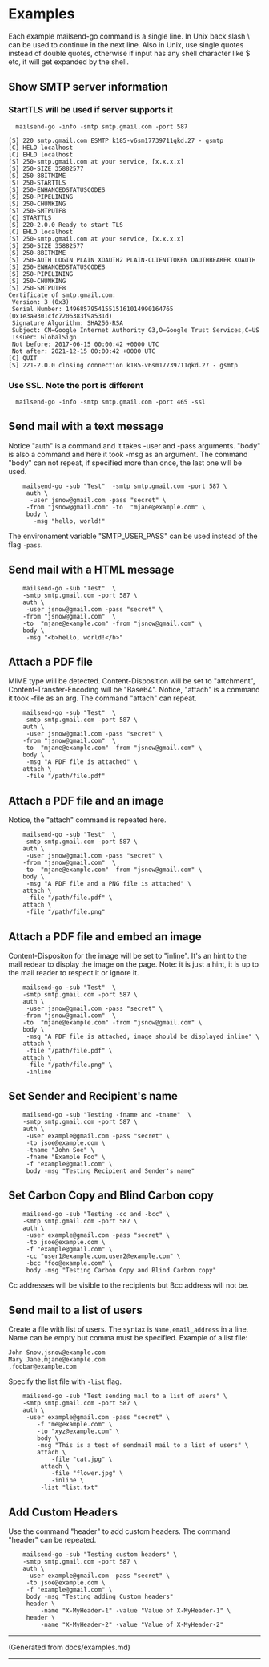 # Examples

Each example mailsend-go command is a single line. In Unix back slash \ 
can be used to continue in the next line. Also in Unix, use single quotes 
instead of double quotes, otherwise if input has any shell character like 
$ etc, it will get expanded by the shell.

## Show SMTP server information

### StartTLS will be used if server supports it

```
  mailsend-go -info -smtp smtp.gmail.com -port 587
```    

```
[S] 220 smtp.gmail.com ESMTP k185-v6sm17739711qkd.27 - gsmtp
[C] HELO localhost
[C] EHLO localhost
[S] 250-smtp.gmail.com at your service, [x.x.x.x]
[S] 250-SIZE 35882577
[S] 250-8BITMIME
[S] 250-STARTTLS
[S] 250-ENHANCEDSTATUSCODES
[S] 250-PIPELINING
[S] 250-CHUNKING
[S] 250-SMTPUTF8
[C] STARTTLS
[S] 220-2.0.0 Ready to start TLS
[C] EHLO localhost
[S] 250-smtp.gmail.com at your service, [x.x.x.x]
[S] 250-SIZE 35882577
[S] 250-8BITMIME
[S] 250-AUTH LOGIN PLAIN XOAUTH2 PLAIN-CLIENTTOKEN OAUTHBEARER XOAUTH
[S] 250-ENHANCEDSTATUSCODES
[S] 250-PIPELINING
[S] 250-CHUNKING
[S] 250-SMTPUTF8
Certificate of smtp.gmail.com:
 Version: 3 (0x3)
 Serial Number: 149685795415515161014990164765 (0x1e3a9301cfc7206383f9a531d)
 Signature Algorithm: SHA256-RSA
 Subject: CN=Google Internet Authority G3,O=Google Trust Services,C=US
 Issuer: GlobalSign
 Not before: 2017-06-15 00:00:42 +0000 UTC
 Not after: 2021-12-15 00:00:42 +0000 UTC
[C] QUIT
[S] 221-2.0.0 closing connection k185-v6sm17739711qkd.27 - gsmtp
```

### Use SSL. Note the port is different

```
  mailsend-go -info -smtp smtp.gmail.com -port 465 -ssl
```

## Send mail with a text message

Notice "auth" is a command and it takes -user and -pass arguments. "body" is
also a command and here it took -msg as an argument. The command "body" can
not repeat, if specified more than once, the last one will be used.

```
    mailsend-go -sub "Test"  -smtp smtp.gmail.com -port 587 \
     auth \
      -user jsnow@gmail.com -pass "secret" \
     -from "jsnow@gmail.com" -to  "mjane@example.com" \
     body \
       -msg "hello, world!"
```                    
The environament variable "SMTP_USER_PASS" can be used instead of the flag
`-pass`.

## Send mail with a HTML message
```
    mailsend-go -sub "Test"  \
    -smtp smtp.gmail.com -port 587 \
    auth \
     -user jsnow@gmail.com -pass "secret" \
    -from "jsnow@gmail.com"  \
    -to  "mjane@example.com" -from "jsnow@gmail.com" \
    body \
     -msg "<b>hello, world!</b>"
```

## Attach a PDF file
MIME type will be detected. Content-Disposition will be set to "attchment",
Content-Transfer-Encoding will be "Base64". Notice, "attach" is a command it
took -file as an arg. The command "attach" can repeat.
```
    mailsend-go -sub "Test"  \
    -smtp smtp.gmail.com -port 587 \
    auth \
     -user jsnow@gmail.com -pass "secret" \
    -from "jsnow@gmail.com"  \
    -to  "mjane@example.com" -from "jsnow@gmail.com" \
    body \
     -msg "A PDF file is attached" \
    attach \
     -file "/path/file.pdf"

```
## Attach a PDF file and an image
Notice, the "attach" command is repeated here.
```
    mailsend-go -sub "Test"  \
    -smtp smtp.gmail.com -port 587 \
    auth \
     -user jsnow@gmail.com -pass "secret" \
    -from "jsnow@gmail.com"  \
    -to  "mjane@example.com" -from "jsnow@gmail.com" \
    body \
     -msg "A PDF file and a PNG file is attached" \
    attach \
     -file "/path/file.pdf" \
    attach \
     -file "/path/file.png"
```
## Attach a PDF file and embed an image
Content-Dispositon for the image will be set to "inline". It's an hint to the
mail redear to display the image on the page. Note: it is just a hint, it is
up to the mail reader to respect it or ignore it.
```
    mailsend-go -sub "Test"  \
    -smtp smtp.gmail.com -port 587 \
    auth \
     -user jsnow@gmail.com -pass "secret" \
    -from "jsnow@gmail.com"  \
    -to  "mjane@example.com" -from "jsnow@gmail.com" \
    body \
     -msg "A PDF file is attached, image should be displayed inline" \
    attach \
     -file "/path/file.pdf" \
    attach \
     -file "/path/file.png" \
     -inline
```
## Set Sender and Recipient's name
```
    mailsend-go -sub "Testing -fname and -tname"  \
    -smtp smtp.gmail.com -port 587 \
    auth \
     -user example@gmail.com -pass "secret" \
     -to jsoe@example.com \
     -tname "John Soe" \
     -fname "Example Foo" \
     -f "example@gmail.com" \
     body -msg "Testing Recipient and Sender's name"
```
## Set Carbon Copy and Blind Carbon copy
```
    mailsend-go -sub "Testing -cc and -bcc" \
    -smtp smtp.gmail.com -port 587 \
    auth \
     -user example@gmail.com -pass "secret" \
     -to jsoe@example.com \
     -f "example@gmail.com" \
     -cc "user1@example.com,user2@example.com" \
     -bcc "foo@example.com" \
     body -msg "Testing Carbon Copy and Blind Carbon copy"
```
Cc addresses will be visible to the recipients but Bcc address will not be.

## Send mail to a list of users

Create a file with list of users. The syntax is ```Name,email_address``` in a line. Name can be empty but comma must be specified. Example of a list file:

```
John Snow,jsnow@example.com
Mary Jane,mjane@example.com
,foobar@example.com
```

Specify the list file with ```-list``` flag. 

```
    mailsend-go -sub "Test sending mail to a list of users" \
    -smtp smtp.gmail.com -port 587 \
    auth \
     -user example@gmail.com -pass "secret" \
        -f "me@example.com" \
        -to "xyz@example.com" \
        body \
        -msg "This is a test of sendmail mail to a list of users" \
        attach \
            -file "cat.jpg" \
         attach \
            -file "flower.jpg" \
            -inline \
         -list "list.txt"
```

## Add Custom Headers

Use the command "header" to add custom headers. The command "header" can be
repeated.

```
    mailsend-go -sub "Testing custom headers" \
    -smtp smtp.gmail.com -port 587 \
    auth \
     -user example@gmail.com -pass "secret" \
     -to jsoe@example.com \
     -f "example@gmail.com" \
     body -msg "Testing adding Custom headers"
     header \
         -name "X-MyHeader-1" -value "Value of X-MyHeader-1" \
     header \
         -name "X-MyHeader-2" -value "Value of X-MyHeader-2"

```
---

(Generated from docs/examples.md)

---
